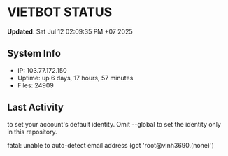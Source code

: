 # VIETBOT STATUS
**Updated**: Sat Jul 12 02:09:35 PM +07 2025

## System Info
- IP: 103.77.172.150
- Uptime: up 6 days, 17 hours, 57 minutes
- Files: 24909

## Last Activity

to set your account's default identity.
Omit --global to set the identity only in this repository.

fatal: unable to auto-detect email address (got 'root@vinh3690.(none)')
